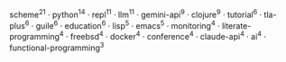 scheme<sup>21</sup> · python<sup>14</sup> · repl<sup>11</sup> · llm<sup>11</sup> · gemini-api<sup>9</sup> · clojure<sup>9</sup> · tutorial<sup>6</sup> · tla-plus<sup>6</sup> · guile<sup>6</sup> · education<sup>6</sup> · lisp<sup>5</sup> · emacs<sup>5</sup> · monitoring<sup>4</sup> · literate-programming<sup>4</sup> · freebsd<sup>4</sup> · docker<sup>4</sup> · conference<sup>4</sup> · claude-api<sup>4</sup> · ai<sup>4</sup> · functional-programming<sup>3</sup>

